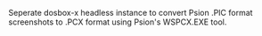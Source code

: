
Seperate dosbox-x headless instance to convert Psion .PIC format screenshots to .PCX format using Psion's WSPCX.EXE tool.

